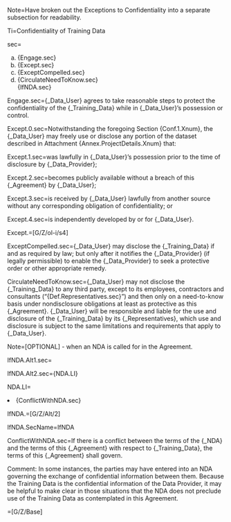 Note=Have broken out the Exceptions to Confidentiality into a separate subsection for readability.

Ti=Confidentiality of Training Data

sec=<ol type="a"><li>{Engage.sec}</li><li>{Except.sec}</li><li>{ExceptCompelled.sec}</li><li>{CirculateNeedToKnow.sec}</li>{IfNDA.sec}</ol>

Engage.sec={_Data_User} agrees to take reasonable steps to protect the confidentiality of the {_Training_Data} while in {_Data_User}’s possession or control.

Except.0.sec=Notwithstanding the foregoing Section {Conf.1.Xnum}, the {_Data_User} may freely use or disclose any portion of the dataset described in Attachment {Annex.ProjectDetails.Xnum} that:

Except.1.sec=was lawfully in {_Data_User}’s possession prior to the time of disclosure by {_Data_Provider};

Except.2.sec=becomes publicly available without a breach of this {_Agreement} by {_Data_User};

Except.3.sec=is received by {_Data_User} lawfully from another source without any corresponding obligation of confidentiality; or

Except.4.sec=is independently developed by or for {_Data_User}.

Except.=[G/Z/ol-i/s4]

ExceptCompelled.sec={_Data_User} may disclose the {_Training_Data} if and as required by law; but only after it notifies the {_Data_Provider} (if legally permissible) to enable the {_Data_Provider} to seek a protective order or other appropriate remedy.

CirculateNeedToKnow.sec={_Data_User} may not disclose the {_Training_Data} to any third party, except to its employees, contractors and consultants (“{Def.Representatives.sec}”) and then only on a need-to-know basis under nondisclosure obligations at least as protective as this {_Agreement}. {_Data_User} will be responsible and liable for the use and disclosure of the {_Training_Data} by its {_Representatives}, which use and disclosure is subject to the same limitations and requirements that apply to {_Data_User}.

Note=[OPTIONAL] - when an NDA is called for in the Agreement.

IfNDA.Alt1.sec=</i>

IfNDA.Alt2.sec={NDA.LI}

NDA.LI=<li>{ConflictWithNDA.sec}</li>

IfNDA.=[G/Z/Alt/2]

IfNDA.SecName=IfNDA

ConflictWithNDA.sec=If there is a conflict between the terms of the {_NDA} and the terms of this {_Agreement} with respect to {_Training_Data}, the terms of this {_Agreement} shall govern.

Comment: In some instances, the parties may have entered into an NDA governing the exchange of confidential information between them. Because the Training Data is the confidential information of the Data Provider, it may be helpful to make clear in those situations that the NDA does not preclude use of the Training Data as contemplated in this Agreement.

=[G/Z/Base]
